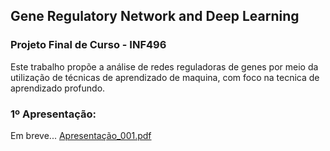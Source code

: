 ## Gene Regulatory Network and Deep Learning
### Projeto Final de Curso - INF496

Este trabalho propõe a análise de redes reguladoras de genes por meio da utilização de técnicas de aprendizado de maquina, com foco na tecnica de aprendizado profundo.

### 1º Apresentação:

Em breve...
[Apresentação_001.pdf](https://help.github.com/categories/github-pages-basics/)
